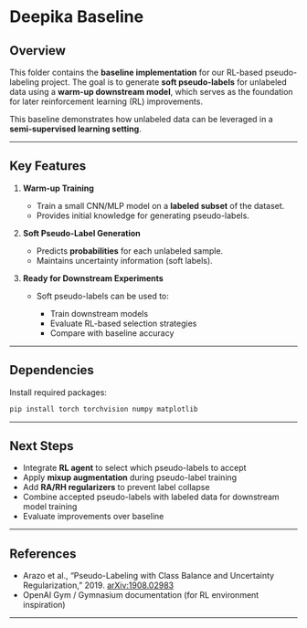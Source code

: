 # Deepika Baseline

## **Overview**

This folder contains the **baseline implementation** for our RL-based pseudo-labeling project. The goal is to generate **soft pseudo-labels** for unlabeled data using a **warm-up downstream model**, which serves as the foundation for later reinforcement learning (RL) improvements.

This baseline demonstrates how unlabeled data can be leveraged in a **semi-supervised learning setting**.

---

## **Key Features**

1. **Warm-up Training**

   * Train a small CNN/MLP model on a **labeled subset** of the dataset.
   * Provides initial knowledge for generating pseudo-labels.

2. **Soft Pseudo-Label Generation**

   * Predicts **probabilities** for each unlabeled sample.
   * Maintains uncertainty information (soft labels).

3. **Ready for Downstream Experiments**

   * Soft pseudo-labels can be used to:

     * Train downstream models
     * Evaluate RL-based selection strategies
     * Compare with baseline accuracy

---

## **Dependencies**

Install required packages:

```bash
pip install torch torchvision numpy matplotlib
```

---

## **Next Steps**

* Integrate **RL agent** to select which pseudo-labels to accept
* Apply **mixup augmentation** during pseudo-label training
* Add **RA/RH regularizers** to prevent label collapse
* Combine accepted pseudo-labels with labeled data for downstream model training
* Evaluate improvements over baseline

---

## **References**

* Arazo et al., “Pseudo-Labeling with Class Balance and Uncertainty Regularization,” 2019. [arXiv:1908.02983](https://arxiv.org/pdf/1908.02983)
* OpenAI Gym / Gymnasium documentation (for RL environment inspiration)

---


